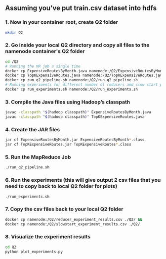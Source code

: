 ## Assuming you've put train.csv dataset into hdfs

### 1. Now in your container root, create Q2 folder
```sh
mkdir Q2
```

### 2. Go inside your local Q2 directory and copy all files to the namenode container's Q2 folder
```sh
cd /Q2
# Running the MR job a single time
docker cp ExpensiveRoutesByMonth.java namenode:/Q2/ExpensiveRoutesByMonth.java &&
docker cp TopKExpensiveRoutes.java namenode:/Q2/TopKExpensiveRoutes.java &&
docker cp run_q2_pipeline.sh namenode:/Q2/run_q2_pipeline.sh
# Running experiments for different number of reducers and slow start parameters
docker cp run_experiments.sh namenode:/Q2/run_experiments.sh
```

### 3. Compile the Java files using Hadoop’s classpath
```sh
javac -classpath "$(hadoop classpath)" ExpensiveRoutesByMonth.java
javac -classpath "$(hadoop classpath)" TopKExpensiveRoutes.java
```

### 4. Create the JAR files

```sh
jar cf ExpensiveRoutesByMonth.jar ExpensiveRoutesByMonth*.class
jar cf TopKExpensiveRoutes.jar TopKExpensiveRoutes*.class
```

### 5. Run the MapReduce Job
```sh
./run_q2_pipeline.sh
```

### 6. Run the experiments (this will give output 2 csv files that you need to copy back to local Q2 folder for plots)
```sh
./run_experiments.sh
```

### 7. Copy the csv files back to your local Q2 folder
```sh 
docker cp namenode:/Q2/reducer_experiment_results.csv ./Q2/ &&
docker cp namenode:/Q2/slowstart_experiment_results.csv ./Q2/
```

### 8. Visualize the experiment results
```sh
cd Q2
python plot_experiments.py
```